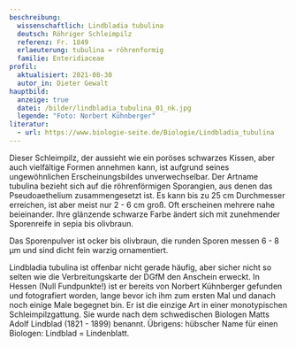 ```yaml
---
beschreibung:
  wissenschaftlich: Lindbladia tubulina
  deutsch: Röhriger Schleimpilz
  referenz: Fr. 1849
  erlaeuterung: tubulina = röhrenformig
  familie: Enteridiaceae
profil:
  aktualisiert: 2021-08-30
  autor_in: Dieter Gewalt
hauptbild:
  anzeige: true
  datei: /bilder/lindbladia_tubulina_01_nk.jpg
  legende: "Foto: Norbert Kühnberger"
literatur:
  - url: https://www.biologie-seite.de/Biologie/Lindbladia_tubulina
---
```

Dieser Schleimpilz, der aussieht wie ein poröses schwarzes Kissen, aber auch vielfältige Formen annehmen kann, ist aufgrund seines ungewöhnlichen Erscheinungsbildes unverwechselbar. Der Artname tubulina bezieht sich auf die röhrenförmigen Sporangien, aus denen das Pseudoaethelium zusammengesetzt ist. Es kann bis zu 25 cm Durchmesser erreichen, ist aber meist nur 2 - 6 cm groß. Oft erscheinen mehrere nahe beieinander. Ihre glänzende schwarze Farbe ändert sich mit zunehmender Sporenreife in sepia bis olivbraun.

Das Sporenpulver ist ocker bis olivbraun, die runden Sporen messen 6 - 8 µm und sind dicht fein warzig ornamentiert. 

Lindbladia tubulina ist offenbar nicht gerade häufig, aber sicher nicht so selten wie die Verbreitungskarte der DGfM den Anschein erweckt. In Hessen (Null Fundpunkte!) ist er bereits von Norbert Kühnberger gefunden und fotografiert worden, lange bevor ich ihm zum ersten Mal und danach noch einige Male begegnet bin. Er ist die einzige Art in einer monotypischen Schleimpilzgattung. Sie wurde nach dem schwedischen Biologen Matts Adolf Lindblad (1821 - 1899) benannt. Übrigens: hübscher Name für einen Biologen: Lindblad = Lindenblatt.
